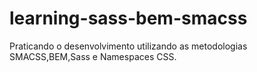 # learning-sass-bem-smacss
Praticando o desenvolvimento utilizando as metodologias SMACSS,BEM,Sass e Namespaces CSS.
